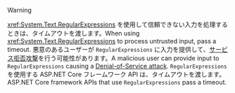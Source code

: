 > [!WARNING]
> <span data-ttu-id="40e6e-101"><xref:System.Text.RegularExpressions> を使用して信頼できない入力を処理するときは、タイムアウトを渡します。</span><span class="sxs-lookup"><span data-stu-id="40e6e-101">When using <xref:System.Text.RegularExpressions> to process untrusted input, pass a timeout.</span></span> <span data-ttu-id="40e6e-102">悪意のあるユーザーが `RegularExpressions` に入力を提供して、[サービス拒否攻撃](https://www.us-cert.gov/ncas/tips/ST04-015)を行う可能性があります。</span><span class="sxs-lookup"><span data-stu-id="40e6e-102">A malicious user can provide input to `RegularExpressions` causing a [Denial-of-Service attack](https://www.us-cert.gov/ncas/tips/ST04-015).</span></span> <span data-ttu-id="40e6e-103">`RegularExpressions` を使用する ASP.NET Core フレームワーク API は、タイムアウトを渡します。</span><span class="sxs-lookup"><span data-stu-id="40e6e-103">ASP.NET Core framework APIs that use `RegularExpressions` pass a timeout.</span></span>